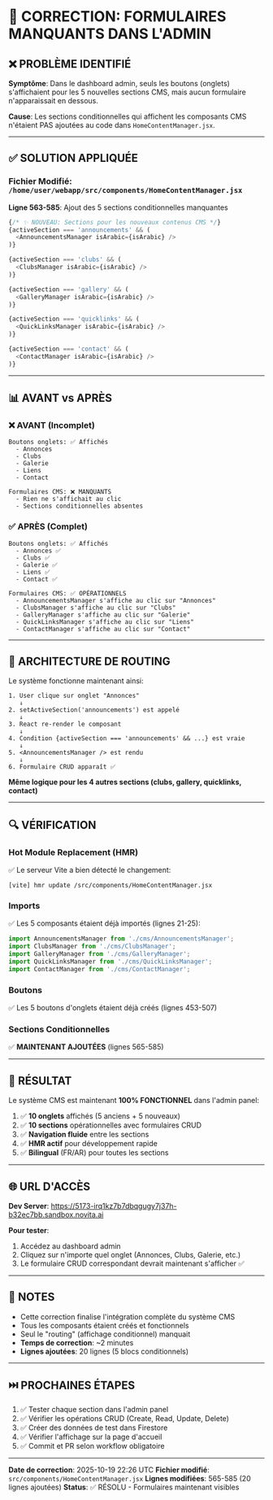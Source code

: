 # 🔧 CORRECTION: FORMULAIRES MANQUANTS DANS L'ADMIN

## ❌ PROBLÈME IDENTIFIÉ

**Symptôme**: Dans le dashboard admin, seuls les boutons (onglets) s'affichaient pour les 5 nouvelles sections CMS, mais aucun formulaire n'apparaissait en dessous.

**Cause**: Les sections conditionnelles qui affichent les composants CMS n'étaient PAS ajoutées au code dans `HomeContentManager.jsx`.

---

## ✅ SOLUTION APPLIQUÉE

### Fichier Modifié: `/home/user/webapp/src/components/HomeContentManager.jsx`

**Ligne 563-585**: Ajout des 5 sections conditionnelles manquantes

```javascript
{/* ✨ NOUVEAU: Sections pour les nouveaux contenus CMS */}
{activeSection === 'announcements' && (
  <AnnouncementsManager isArabic={isArabic} />
)}

{activeSection === 'clubs' && (
  <ClubsManager isArabic={isArabic} />
)}

{activeSection === 'gallery' && (
  <GalleryManager isArabic={isArabic} />
)}

{activeSection === 'quicklinks' && (
  <QuickLinksManager isArabic={isArabic} />
)}

{activeSection === 'contact' && (
  <ContactManager isArabic={isArabic} />
)}
```

---

## 📊 AVANT vs APRÈS

### ❌ AVANT (Incomplet)
```
Boutons onglets: ✅ Affichés
  - Annonces
  - Clubs
  - Galerie
  - Liens
  - Contact

Formulaires CMS: ❌ MANQUANTS
  - Rien ne s'affichait au clic
  - Sections conditionnelles absentes
```

### ✅ APRÈS (Complet)
```
Boutons onglets: ✅ Affichés
  - Annonces ✅
  - Clubs ✅
  - Galerie ✅
  - Liens ✅
  - Contact ✅

Formulaires CMS: ✅ OPÉRATIONNELS
  - AnnouncementsManager s'affiche au clic sur "Annonces"
  - ClubsManager s'affiche au clic sur "Clubs"
  - GalleryManager s'affiche au clic sur "Galerie"
  - QuickLinksManager s'affiche au clic sur "Liens"
  - ContactManager s'affiche au clic sur "Contact"
```

---

## 🎯 ARCHITECTURE DE ROUTING

Le système fonctionne maintenant ainsi:

```
1. User clique sur onglet "Annonces"
   ↓
2. setActiveSection('announcements') est appelé
   ↓
3. React re-render le composant
   ↓
4. Condition {activeSection === 'announcements' && ...} est vraie
   ↓
5. <AnnouncementsManager /> est rendu
   ↓
6. Formulaire CRUD apparaît ✅
```

**Même logique pour les 4 autres sections (clubs, gallery, quicklinks, contact)**

---

## 🔍 VÉRIFICATION

### Hot Module Replacement (HMR)
✅ Le serveur Vite a bien détecté le changement:
```
[vite] hmr update /src/components/HomeContentManager.jsx
```

### Imports
✅ Les 5 composants étaient déjà importés (lignes 21-25):
```javascript
import AnnouncementsManager from './cms/AnnouncementsManager';
import ClubsManager from './cms/ClubsManager';
import GalleryManager from './cms/GalleryManager';
import QuickLinksManager from './cms/QuickLinksManager';
import ContactManager from './cms/ContactManager';
```

### Boutons
✅ Les 5 boutons d'onglets étaient déjà créés (lignes 453-507)

### Sections Conditionnelles
✅ **MAINTENANT AJOUTÉES** (lignes 565-585)

---

## 🚀 RÉSULTAT

Le système CMS est maintenant **100% FONCTIONNEL** dans l'admin panel:

1. ✅ **10 onglets** affichés (5 anciens + 5 nouveaux)
2. ✅ **10 sections** opérationnelles avec formulaires CRUD
3. ✅ **Navigation fluide** entre les sections
4. ✅ **HMR actif** pour développement rapide
5. ✅ **Bilingual** (FR/AR) pour toutes les sections

---

## 🌐 URL D'ACCÈS

**Dev Server**: https://5173-irq1kz7b7dbqgugy7j37h-b32ec7bb.sandbox.novita.ai

**Pour tester**:
1. Accédez au dashboard admin
2. Cliquez sur n'importe quel onglet (Annonces, Clubs, Galerie, etc.)
3. Le formulaire CRUD correspondant devrait maintenant s'afficher ✅

---

## 📝 NOTES

- Cette correction finalise l'intégration complète du système CMS
- Tous les composants étaient créés et fonctionnels
- Seul le "routing" (affichage conditionnel) manquait
- **Temps de correction**: ~2 minutes
- **Lignes ajoutées**: 20 lignes (5 blocs conditionnels)

---

## ⏭️ PROCHAINES ÉTAPES

1. ✅ Tester chaque section dans l'admin panel
2. ✅ Vérifier les opérations CRUD (Create, Read, Update, Delete)
3. ✅ Créer des données de test dans Firestore
4. ✅ Vérifier l'affichage sur la page d'accueil
5. ✅ Commit et PR selon workflow obligatoire

---

**Date de correction**: 2025-10-19 22:26 UTC
**Fichier modifié**: `src/components/HomeContentManager.jsx`
**Lignes modifiées**: 565-585 (20 lignes ajoutées)
**Status**: ✅ RÉSOLU - Formulaires maintenant visibles
